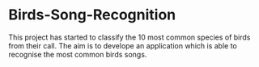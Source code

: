 # Birds-Song-Recognition
This project has started to classify the 10 most common species of birds from their call. The aim is to develope an application which is able to recognise the most common birds songs.
